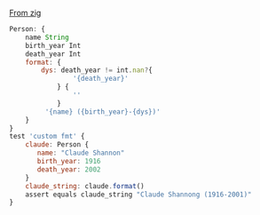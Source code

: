 [From zig](https://ziglearn.org/chapter-2/#formatting:~:text=over%20string%20printing.-,const%20Person%20%3D%20struct%20%7B,%7D,-JSON)

```javascript
Person: {
    name String
    birth_year Int
    death_year Int
    format: {
        dys: death_year != int.nan?{
                '{death_year}'
            } {
                ''
            }
         '{name} ({birth_year}-{dys})'    
    }
}
test 'custom fmt' {
    claude: Person {
       name: "Claude Shannon"
       birth_year: 1916
       death_year: 2002
    }
    claude_string: claude.format()
    assert equals claude_string "Claude Shannong (1916-2001)"
}
```